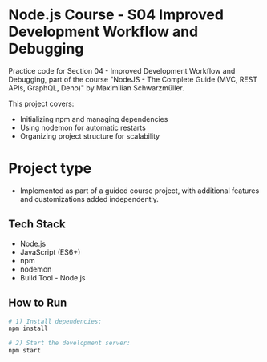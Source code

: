 # Node.js Course - S04 Improved Development Workflow and Debugging

Practice code for Section 04 - Improved Development Workflow and Debugging, part of the course "NodeJS - The Complete Guide (MVC, REST APIs, GraphQL, Deno)" by Maximilian Schwarzmüller.

This project covers:
- Initializing npm and managing dependencies
- Using nodemon for automatic restarts
- Organizing project structure for scalability

# Project type
- Implemented as part of a guided course project, with additional features and customizations added independently.

## Tech Stack
- Node.js
- JavaScript (ES6+)
- npm
- nodemon
- Build Tool - Node.js
## How to Run

```bash
# 1) Install dependencies:
npm install

# 2) Start the development server:
npm start
```